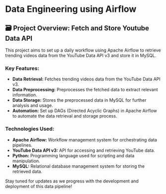 # Data Engineering using Airflow

## 🗃️ Project Overview: Fetch and Store Youtube Data API

This project aims to set up a daily workflow using Apache Airflow to retrieve trending videos data from the YouTube Data API v3 and store it in MySQL. 

### Key Features:
- **Data Retrieval:** Fetches trending videos data from the YouTube Data API v3.
- **Data Preprocessing:** Preprocesses the fetched data to extract relevant information.
- **Data Storage:** Stores the preprocessed data in MySQL for further analysis and usage.
- **Automation:** Set up DAGs (Directed Acyclic Graphs) in Apache Airflow to automate the data retrieval and storage process.

### Technologies Used:
- **Apache Airflow:** Workflow management system for orchestrating data pipelines.
- **YouTube Data API v3:** API for accessing and retrieving YouTube data.
- **Python:** Programming language used for scripting and data manipulation.
- **MySQL:** Relational database management system for storing the retrieved data.

Stay tuned for updates as we progress with the development and deployment of this data pipeline!